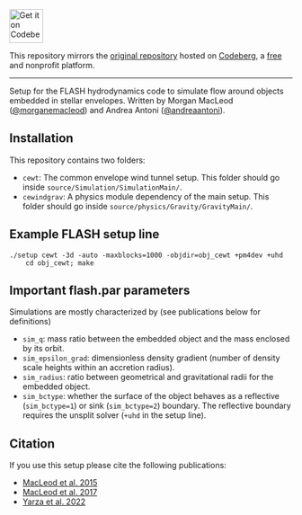 <a href="codeberg.org">
    <img alt="Get it on Codeberg" src="https://get-it-on.codeberg.org/get-it-on-white-on-black.svg" height="60">
</a>

This repository mirrors the <a href=https://codeberg.org/ryarza/common-envelope-wind-tunnel>original repository</a> hosted on <a href=https://codeberg.org/>Codeberg</a>, a <a href="https://www.gnu.org/philosophy/free-sw.html">free</a> and nonprofit platform.

---

Setup for the FLASH hydrodynamics code to simulate flow around objects embedded in stellar envelopes. Written by Morgan MacLeod ([@morganemacleod](https://github.com/morganemacleod)) and Andrea Antoni ([@andreaantoni](https://github.com/andreaantoni)).

## Installation
This repository contains two folders:
- `cewt`: The common envelope wind tunnel setup. This folder should go inside `source/Simulation/SimulationMain/`.
- `cewindgrav`: A physics module dependency of the main setup. This folder should go inside `source/physics/Gravity/GravityMain/`.

## Example FLASH setup line
```
./setup cewt -3d -auto -maxblocks=1000 -objdir=obj_cewt +pm4dev +uhd
    cd obj_cewt; make
```

## Important flash.par parameters
Simulations are mostly characterized by (see publications below for definitions)
- `sim_q`: mass ratio between the embedded object and the mass enclosed by its orbit.
- `sim_epsilon_grad`: dimensionless density gradient (number of density scale heights within an accretion radius).
- `sim_radius`: ratio between geometrical and gravitational radii for the embedded object.
- `sim_bctype`: whether the surface of the object behaves as a reflective (`sim_bctype=1`) or sink (`sim_bctype=2`) boundary. The reflective boundary requires the unsplit solver (`+uhd` in the setup line).

## Citation
If you use this setup please cite the following publications:
- [MacLeod et al. 2015](https://ui.adsabs.harvard.edu/abs/2015ApJ...803...41M)
- [MacLeod et al. 2017](https://ui.adsabs.harvard.edu/abs/2017ApJ...838...56M)
- [Yarza et al. 2022](https://arxiv.org/abs/2203.11227)
